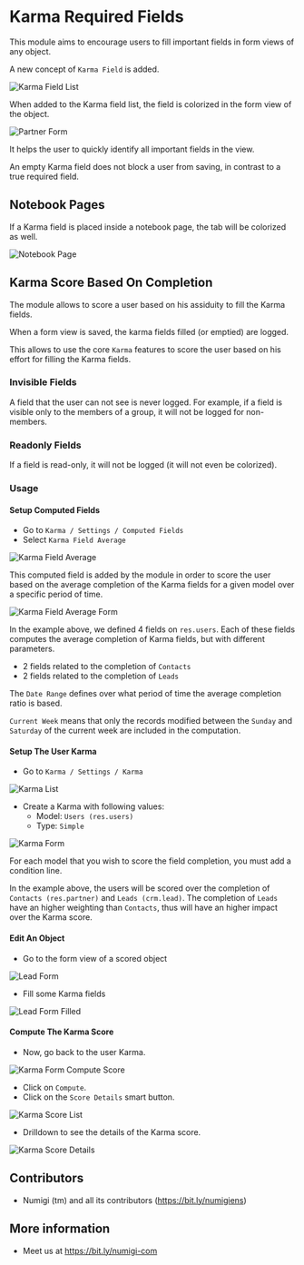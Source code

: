 # Karma Required Fields

This module aims to encourage users to fill important fields in form views of any object.

A new concept of `Karma Field` is added.

![Karma Field List](static/description/karma_field_list.png?raw=true)

When added to the Karma field list, the field is colorized in the form view of the object.

![Partner Form](static/description/partner_form.png?raw=true)

It helps the user to quickly identify all important fields in the view.

An empty Karma field does not block a user from saving, in contrast to a true required field.

## Notebook Pages

If a Karma field is placed inside a notebook page, the tab will be colorized as well.

![Notebook Page](static/description/notebook_page.png?raw=true)

## Karma Score Based On Completion

The module allows to score a user based on his assiduity to fill the Karma fields.

When a form view is saved, the karma fields filled (or emptied) are logged.

This allows to use the core `Karma` features to score the user based on his
effort for filling the Karma fields.

### Invisible Fields

A field that the user can not see is never logged.
For example, if a field is visible only to the members of a group, it will not be logged for non-members.

### Readonly Fields

If a field is read-only, it will not be logged (it will not even be colorized).

### Usage

#### Setup Computed Fields

* Go to `Karma / Settings / Computed Fields`
* Select `Karma Field Average`

![Karma Field Average](static/description/karma_field_average.png?raw=true)

This computed field is added by the module in order to score the user based on the average
completion of the Karma fields for a given model over a specific period of time.

![Karma Field Average Form](static/description/karma_field_average_form.png?raw=true)

In the example above, we defined 4 fields on `res.users`.
Each of these fields computes the average completion of Karma fields, but with different parameters.

* 2 fields related to the completion of `Contacts`
* 2 fields related to the completion of `Leads`

The `Date Range` defines over what period of time the average completion ratio is based.

`Current Week` means that only the records modified between the `Sunday` and `Saturday` of the current week
are included in the computation.

#### Setup The User Karma

* Go to `Karma / Settings / Karma`

![Karma List](static/description/karma_list.png?raw=true)

* Create a Karma with following values:
  - Model: `Users (res.users)`
  - Type: `Simple`

![Karma Form](static/description/karma_form.png?raw=true)

For each model that you wish to score the field completion, you must add a condition line.

In the example above, the users will be scored over the completion of `Contacts (res.partner)` and `Leads (crm.lead)`.
The completion of `Leads` have an higher weighting than `Contacts`, thus will have an higher impact over the Karma score.

#### Edit An Object

* Go to the form view of a scored object

![Lead Form](static/description/lead_form.png?raw=true)

* Fill some Karma fields

![Lead Form Filled](static/description/lead_form_filled.png?raw=true)

#### Compute The Karma Score

* Now, go back to the user Karma.

![Karma Form Compute Score](static/description/karma_form_compute_score.png?raw=true)

* Click on `Compute`.
* Click on the `Score Details` smart button.

![Karma Score List](static/description/karma_score_list.png?raw=true)

* Drilldown to see the details of the Karma score.

![Karma Score Details](static/description/karma_score_details.png?raw=true)

Contributors
------------
* Numigi (tm) and all its contributors (https://bit.ly/numigiens)

More information
----------------
* Meet us at https://bit.ly/numigi-com
